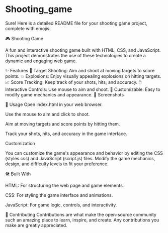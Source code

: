 # Shooting_game

Sure! Here is a detailed README file for your shooting game project, complete with emojis:

🎮 Shooting Game

A fun and interactive shooting game built with HTML, CSS, and JavaScript. This project demonstrates the use of these technologies to create a dynamic and engaging web game.

✨ Features
🎯 Target Shooting: Aim and shoot at moving targets to score points.
💥 Explosions: Enjoy visually appealing explosions on hitting targets.
📈 Score Tracking: Keep track of your shots, hits, and accuracy.
🖱️ Interactive Controls: Use mouse to aim and shoot.
🎨 Customizable: Easy to modify game mechanics and appearance.
📸 Screenshots

🚀 Usage
Open index.html in your web browser.

Use the mouse to aim and click to shoot.

Aim at moving targets and score points by hitting them.

Track your shots, hits, and accuracy in the game interface.

Customization

You can customize the game's appearance and behavior by editing the CSS (styles.css) and JavaScript (script.js) files. Modify the game mechanics, design, and difficulty levels to fit your preference.

🛠️ Built With

HTML: For structuring the web page and game elements.

CSS: For styling the game interface and animations.

JavaScript: For game logic, controls, and interactivity.

🤝 Contributing
Contributions are what make the open-source community such an amazing place to learn, inspire, and create. Any contributions you make are greatly appreciated.

